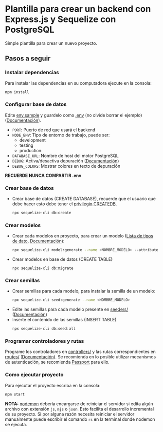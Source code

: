 # Plantilla para crear un backend con Express.js y Sequelize con PostgreSQL

Simple plantilla para crear un nuevo proyecto.

## Pasos a seguir

### Instalar dependencias

Para instalar las dependencias en su computadora ejecute en la consola:

```sh
npm install
```

### Configurar base de datos

Edite [env.sample](/env.sample) y guardelo como [.env](/.env) (no olvide borrar el ejemplo) ([Documentación](https://github.com/motdotla/dotenv#readme)).

- `PORT`: Puerto de red que usará el backend
- `NODE_ENV`: Tipo de entorno de trabajo, puede ser:
  - development
  - testing
  - production
- `DATABASE_URL`: Nombre de host del motor PostgreSQL
- `DEBUG`: Activa/desactiva depuración ([Documentación](https://github.com/visionmedia/debug#readme))
- `DEBUG_COLORS`: Mostrar colores en texto de depuración

**RECUERDE NUNCA COMPARTIR .env**

### Crear base de datos

- Crear base de datos (CREATE DATABASE), recuerde que el usuario que debe hacer esto debe tener el [privilegio CREATEDB](https://www.postgresql.org/docs/9.0/sql-createdatabase.html#:~:text=To%20create%20a%20database%2C%20you%20must%20be%20a%20superuser%20or%20have%20the%20special%20CREATEDB%20privilege.%20See%20CREATE%20USER.).
  ```sh
  npx sequelize-cli db:create
  ```

### Crear modelos

- Crear cada modelos en proyecto, para crear un modelo ([Lista de tipos de dato](https://sequelize.org/master/variable/index.html#:~:text=UniqueConstraintError-,datatypes,-C), [Documentación](https://sequelize.org/master/manual/migrations.html)):
  ```sh
  npx sequelize-cli model:generate --name <NOMBRE_MODELO> --attributes <NOMBRE_ATRIBUTO1>:<TIPO_ATRIBUTO1>,<NOMBRE_ATRIBUTO2>:<TIPO_ATRIBUTO2>
  ```
- Crear modelos en base de datos (CREATE TABLE)
  ```
  npx sequelize-cli db:migrate
  ```

### Crear semillas

- Crear semillas para cada modelo, para instalar la semilla de un modelo:
  ```sh
  npx sequelize-cli seed:generate --name <NOMBRE_MODELO>
  ```
- Edite las semillas para cada modelo presente en [seeders/](/seeders/) ([Documentación](https://github.com/sequelize/umzug#documentation))
- Inserte el contenido de las semillas (INSERT TABLE)
  ```sh
  npx sequelize-cli db:seed:all
  ```

### Programar controladores y rutas

Programe los controladores en [controllers/](/controllers/) y las rutas correspondientes en [routes/](/routes/) ([Documentación](https://expressjs.com/en/guide/routing.html#express-router)). Se recomienda en lo posible utilizar mecanismos de autenticación, se recomienda [Passport](http://www.passportjs.org/) para ello.

### Como ejecutar proyecto

Para ejecutar el proyecto escriba en la consola:

```sh
npm start
```

**NOTA:** [nodemon](https://www.npmjs.com/package/nodemon) debería encargarse de reiniciar el servidor si edita algún archivo con extensión `js`, `mjs` o `json`. Esto facilita el desarrollo incremental de su proyecto. Si por alguna razón necesita reiniciar el servidor manualmente puede escribir el comando `rs` en la terminal donde nodemon se ejecuta.
